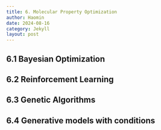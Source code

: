 ```yaml
---
title: 6. Molecular Property Optimization
author: Haomin
date: 2024-08-16
category: Jekyll
layout: post
---
```


## 6.1 Bayesian Optimization

## 6.2 Reinforcement Learning

## 6.3 Genetic Algorithms

## 6.4 Generative models with conditions

